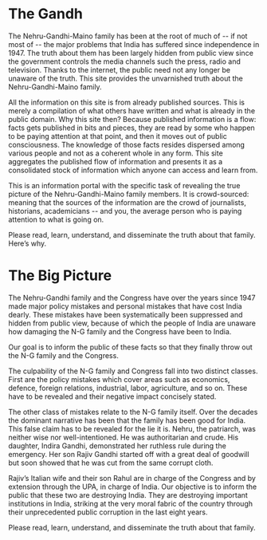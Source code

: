 The Gandh
====

The Nehru-Gandhi-Maino family has been at the root of much of -- if not most of -- the major problems that India has suffered since independence in 1947. The truth about them has been largely hidden from public view since the government controls the media channels such the press, radio and television. Thanks to the internet, the public need not any longer be unaware of the truth. This site provides the unvarnished truth about the Nehru-Gandhi-Maino family.


All the information on this site is from already published sources. This is merely a compilation of what others have written and what is already in the public domain. Why this site then? Because published information is a flow: facts gets published in bits and pieces, they are read by some who happen to be paying attention at that point, and then it moves out of public consciousness. The knowledge of those facts resides dispersed among various people and not as a coherent whole in any form. This site aggregates the published flow of information and presents it as a consolidated stock of information which anyone can access and learn from.


This is an information portal with the specific task of revealing the true picture of the Nehru-Gandhi-Maino family members. It is crowd-sourced: meaning that the sources of the information are the crowd of journalists, historians, academicians -- and you, the average person who is paying attention to what is going on.


Please read, learn, understand, and disseminate the truth about that family. Here’s why.


The Big Picture
====

The Nehru-Gandhi family and the Congress have over the years since 1947 made major policy mistakes and personal mistakes that have cost India dearly. These mistakes have been systematically been suppressed and hidden from public view, because of which the people of India are unaware how damaging the N-G family and the Congress have been to India.


Our goal is to inform the public of these facts so that they finally throw out the N-G family and the Congress.


The culpability of the N-G family and Congress fall into two distinct classes. First are the policy mistakes which cover areas such as economics, defence, foreign relations, industrial, labor, agriculture, and so on. These have to be revealed and their negative impact concisely stated.


The other class of mistakes relate to the N-G family itself. Over the decades the dominant narrative has been that the family has been good for India. This false claim has to be revealed for the lie it is. Nehru, the patriarch, was neither wise nor well-intentioned. He was authoritarian and crude. His daughter, Indira Gandhi, demonstrated her ruthless rule during the emergency. Her son Rajiv Gandhi started off with a great deal of goodwill but soon showed that he was cut from the same corrupt cloth.


Rajiv’s Italian wife and their son Rahul are in charge of the Congress and by extension through the UPA, in charge of India. Our objective is to inform the public that these two are destroying India. They are destroying important institutions in India, striking at the very moral fabric of the country through their unprecedented public corruption in the last eight years.


Please read, learn, understand, and disseminate the truth about that family.
